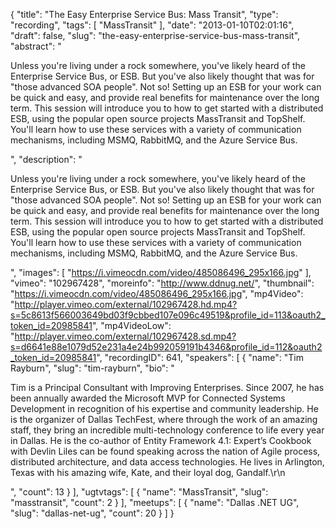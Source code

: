 {
  "title": "The Easy Enterprise Service Bus: Mass Transit",
  "type": "recording",
  "tags": [
    "MassTransit"
  ],
  "date": "2013-01-10T02:01:16",
  "draft": false,
  "slug": "the-easy-enterprise-service-bus-mass-transit",
  "abstract": "<p>Unless you're living under a rock somewhere, you've likely heard of the Enterprise Service Bus, or ESB.  But you've also likely thought that was for \"those advanced SOA people\".  Not so!  Setting up an ESB for your work can be quick and easy, and provide real benefits for maintenance over the long term.  This session will introduce you to how to get started with a distributed ESB, using the popular open source projects MassTransit and TopShelf.  You'll learn how to use these services with a variety of communication mechanisms, including MSMQ, RabbitMQ, and the Azure Service Bus.</p>",
  "description": "<p>Unless you're living under a rock somewhere, you've likely heard of the Enterprise Service Bus, or ESB.  But you've also likely thought that was for \"those advanced SOA people\".  Not so!  Setting up an ESB for your work can be quick and easy, and provide real benefits for maintenance over the long term.  This session will introduce you to how to get started with a distributed ESB, using the popular open source projects MassTransit and TopShelf.  You'll learn how to use these services with a variety of communication mechanisms, including MSMQ, RabbitMQ, and the Azure Service Bus.</p>",
  "images": [
    "https://i.vimeocdn.com/video/485086496_295x166.jpg"
  ],
  "vimeo": "102967428",
  "moreinfo": "http://www.ddnug.net/",
  "thumbnail": "https://i.vimeocdn.com/video/485086496_295x166.jpg",
  "mp4Video": "http://player.vimeo.com/external/102967428.hd.mp4?s=5c8613f566003649bd03f9cbbed107e096c49519&profile_id=113&oauth2_token_id=20985841",
  "mp4VideoLow": "http://player.vimeo.com/external/102967428.sd.mp4?s=d6641e88e1079d52e231a4e24b992059191b4346&profile_id=112&oauth2_token_id=20985841",
  "recordingID": 641,
  "speakers": [
    {
      "name": "Tim Rayburn",
      "slug": "tim-rayburn",
      "bio": "<p>Tim is a Principal Consultant with Improving Enterprises. Since 2007, he has been annually awarded the Microsoft MVP for Connected Systems Development in recognition of his expertise and community leadership. He is the organizer of Dallas TechFest, where through the work of an amazing staff, they bring an incredible multi-technology conference to life every year in Dallas. He is the co-author of Entity Framework 4.1: Expert’s Cookbook with Devlin Liles can be found speaking across the nation of Agile process, distributed architecture, and data access technologies. He lives in Arlington, Texas with his amazing wife, Kate, and their loyal dog, Gandalf.\r\n</p>",
      "count": 13
    }
  ],
  "ugtvtags": [
    {
      "name": "MassTransit",
      "slug": "masstransit",
      "count": 2
    }
  ],
  "meetups": [
    {
      "name": "Dallas .NET UG",
      "slug": "dallas-net-ug",
      "count": 20
    }
  ]
}